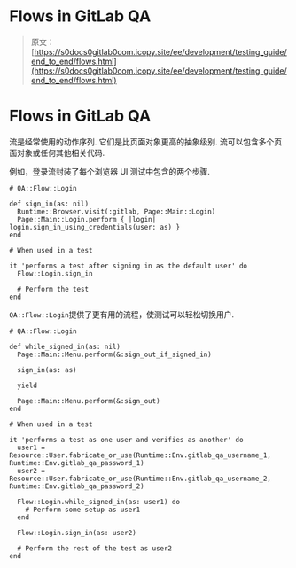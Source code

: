 # Flows in GitLab QA

> 原文：[https://s0docs0gitlab0com.icopy.site/ee/development/testing_guide/end_to_end/flows.html](https://s0docs0gitlab0com.icopy.site/ee/development/testing_guide/end_to_end/flows.html)

# Flows in GitLab QA[](#flows-in-gitlab-qa "Permalink")

流是经常使用的动作序列. 它们是比页面对象更高的抽象级别. 流可以包含多个页面对象或任何其他相关代码.

例如，登录流封装了每个浏览器 UI 测试中包含的两个步骤.

```
# QA::Flow::Login

def sign_in(as: nil)
  Runtime::Browser.visit(:gitlab, Page::Main::Login)
  Page::Main::Login.perform { |login| login.sign_in_using_credentials(user: as) }
end

# When used in a test

it 'performs a test after signing in as the default user' do
  Flow::Login.sign_in

  # Perform the test
end 
```

`QA::Flow::Login`提供了更有用的流程，使测试可以轻松切换用户.

```
# QA::Flow::Login

def while_signed_in(as: nil)
  Page::Main::Menu.perform(&:sign_out_if_signed_in)

  sign_in(as: as)

  yield

  Page::Main::Menu.perform(&:sign_out)
end

# When used in a test

it 'performs a test as one user and verifies as another' do
  user1 = Resource::User.fabricate_or_use(Runtime::Env.gitlab_qa_username_1, Runtime::Env.gitlab_qa_password_1)
  user2 = Resource::User.fabricate_or_use(Runtime::Env.gitlab_qa_username_2, Runtime::Env.gitlab_qa_password_2)

  Flow::Login.while_signed_in(as: user1) do
    # Perform some setup as user1
  end

  Flow::Login.sign_in(as: user2)

  # Perform the rest of the test as user2
end 
```